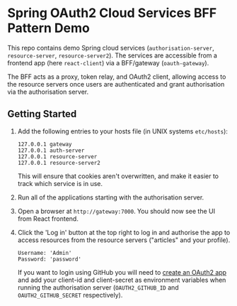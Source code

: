 # Spring OAuth2 Cloud Services BFF Pattern Demo

This repo contains demo Spring cloud services (`authorisation-server`, `resource-server`, `resource-server2`). The services are accessible from a frontend app (here `react-client`) via a BFF/gateway (`oauth-gateway`).

The BFF acts as a proxy, token relay, and OAuth2 client, allowing access to the resource servers once users are authenticated and grant authorisation via the authorisation server. 

## Getting Started

1. Add the following entries to your hosts file (in UNIX systems `etc/hosts`):

    ```
    127.0.0.1 gateway
    127.0.0.1 auth-server
    127.0.0.1 resource-server
    127.0.0.1 resource-server2
    ```

    This will ensure that cookies aren't overwritten, and make it easier to track which service is in use.

2. Run all of the applications starting with the authorisation server.

3. Open a browser at `http://gateway:7000`. You should now see the UI from React frontend.

4. Click the 'Log in' button at the top right to log in and authorise the app to access resources from the resource servers ("articles" and your profile). 

    ```
    Username: 'Admin'
    Password: 'password'
    ```

    If you want to login using GitHub you will need to [create an OAuth2 app](https://docs.github.com/en/apps/oauth-apps/building-oauth-apps/creating-an-oauth-app) and add your client-id and client-secret as environment variables when running the authorisation server (`OAUTH2_GITHUB_ID` and `OAUTH2_GITHUB_SECRET` respectively).

